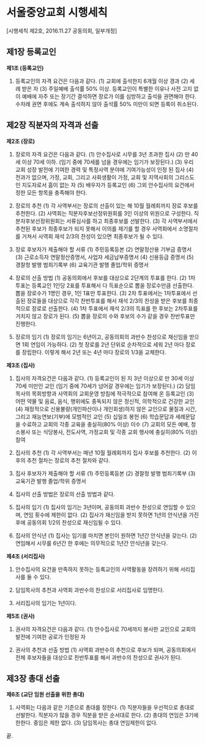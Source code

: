# 서울중앙교회 시행세칙
[시행세칙 제2호, 2016.11.27 공동의회, 일부개정]

## 제1장 등록교인

**제1조 (등록교인)**
1. 등록교인의 자격 요건은 다음과 같다.
(1) 교회에 출석한지 6개월 이상 경과
(2) 세례 받은 자
(3) 주일예배 출석률 50% 이상. 등록교인이 특별한 이유나 사전 고지 없이 예배에 자주 또는 장기간 결석하면 장로가 이를 심방하고 출석을 권면해야 한다. 수차례 권면 후에도 계속 출석하지 않아 출석률 50% 미만이 되면 등록이 취소된다.

## 제2장 직분자의 자격과 선출

**제2조 (장로)**

1. 장로의 자격 요건은 다음과 같다.
(1) 안수집사로 시무를 3년 초과한 집사
(2) 만 40세 이상 70세 이하. (임기 중에 70세를 넘을 경우에는 임기가 보장된다.)
(3) 우리 교회 성장 발전에 기여한 경력 및 특정사역 분야에 기여가능성이 인정 된 집사
(4) 전과가 없으며, 가정, 교회, 그리고 사회생활이 가정, 교회 및 지역사회의 그리스도인 지도자로서 흠이 없는 자
(5) 배우자가 등록교인
(6) 그외 안수집사의 요건에서 정한 모든 항목을 충족해야 한다.

2. 장로의 추천
(1) 각 사역부서는 장로의 선출이 있는 해 10월 월례회까지 장로 후보를 추천한다.
(2) 사역회는 직분자후보선정위원회를 3인 이상의 위원으로 구성한다. 직분자후보선정위원회는 서류심사를 하고 최종후보를 선발한다.
(3) 각 사역부서에서 추천된 후보가 최종후보가 되지 못해서 이의를 제기를 할 경우 사역회에서 소명절차를 거쳐서 사역회 재석 2/3의 찬성이 있으면 최종후보가 될 수 있다.

3. 장로 후보자가 제출해야 할 서류
(1) 주민등록등본
(2) 연말정산용 기부금 증명서
(3) 근로소득자 연말정산증명서, 사업자 세금납부증명서
(4) 신용등급 증명서
(5) 경찰청 발행 범죄기록부
(6) 교육기관 발행 졸업/학위 증명서

4. 장로의 선출 방법
(1) 공동의회에서 후보를 대상으로 2단계의 투표를 한다.
(2) 1차 투표는 등록교인 1인당 2표를 투표해서 다 득표순으로 뽑을 장로수만큼 선출한다. 뽑을 장로수가 1명인 경우, 1인 1표만 투표한다.
(3) 2차 투표에서는 1차투표에서 선출된 장로들을 대상으로 각각 찬반투표를 해서 재석 2/3의 찬성을 받은 후보를 최종적으로 장로로 선출한다.
(4) 1차 투표에서 재석 2/3의 득표를 한 후보는 2차투표를 거치지 않고 장로가 된다.
(5) 뽑을 장로의 수와 후보의 수가 같을 경우 찬반투표만 진행한다.

5. 장로의 임기
(1) 장로의 임기는 6년이고, 공동의회의 과반수 찬성으로 재신임을 받으면 1회 연임이 가능하다.
(2) 첫 장로를 2년 단위로 순차적으로 세워 2년 마다 장로를 장립한다. 이렇게 해서 2년 또는 4년 마다 장로의 1/3을 교체한다.

**제3조 (집사)**

1. 집사의 자격요건은 다음과 같다.
(1) 등록교인이 된 지 3년 이상으로 만 30세 이상 70세 미만인 교인 (임기 중에 70세가 넘어갈 경우에는 임기가 보장된다.)
(2) 담임목사의 목회방향과 사역회의 교회운영 방침에 적극적으로 참여해 온 등록교인
(3) 어떤 약물 및 음료, 음식, 행위에도 중독되지 않은 정신적, 의학적으로 건강한 교인
(4) 재정적으로 신용불량(개인파산이나 개인회생)하지 않은 교인으로 물질과 시간, 그리고 재능연보(기부)에 모범적인 교인
(5) 십일조 봉헌
(6) 학습문답과 세례문답을 수료하고 교회의 각종 교육을 충실히(80% 이상) 이수
(7) 교회의 모든 예배, 청소봉사 또는 식당봉사, 전도사역, 가정교회 및 각종 교회 행사에 충실히(80% 이상) 참여

2. 집사의 추천
(1) 각 사역부서는 매년 10월 월례회까지 집사 후보를 추천한다.
(2) 이후의 추천 절차는 장로의 추천 절차와 같다.

3. 집사 후보자가 제출해야 할 서류
(1) 주민등록등본
(2) 경찰청 발행 범죄기록부
(3) 교육기관 발행 졸업/학위 증명서

4. 집사의 선출 방법은 장로의 선출 방법과 같다.

5. 집사의 임기
(1) 집사의 임기는 3년이며, 공동의회 과반수 찬성으로 연임할 수 있으며, 연임 횟수에 제한이 없다.
(2) 집사가 재신임을 받지 못하면 1년의 안식년을 가진 후에 공동의회 1/2의 찬성으로 재신임될 수 있다.

6. 집사의 안식년
(1) 집사는 임기를 마치면 본인이 원하면 1년간 안식년을 갖는다.
(2) 연임해서 시무를 6년간 한 후에는 의무적으로 1년간 안식년을 갖는다.

**제4조 (서리집사)**

1. 안수집사의 요건을 만족하지 못하는 등록교인의 사역활동을 장려하기 위해 서리집사를 둘 수 있다.

2. 담임목사의 추천과 사역회 과반수의 찬성으로 서리집사로 임명한다.

3. 서리집사의 임기는 1년이다.

**제5조 (권사)**

1. 권사의 자격요건은 다음과 같다.
(1) 안수집사로 70세까지 봉사한 교인으로 교회의 발전에 기여한 공로가 인정된 자

2. 권사의 추천과 선출 방법
(1) 사역회 과반수의 추천으로 후보가 되며, 공동의회에서 전체 후보자들을 대상으로 찬반투표를 해서 과반수의 찬성으로 권사가 된다.


## 제3장 총대 선출

**제6조 (교단 임원 선출을 위한 총대)**

1. 사역회는 다음과 같은 기준으로 총대를 정한다.
(1) 직분자들을 우선적으로 총대로 선발한다. 직분자가 많을 경우 직분을 받은 순서대로 한다.
(2) 총대의 연임은 3기에 한한다. 중임은 제한 없다.
(3) 담임목사는 총대 연임제한이 없다.

끝.
